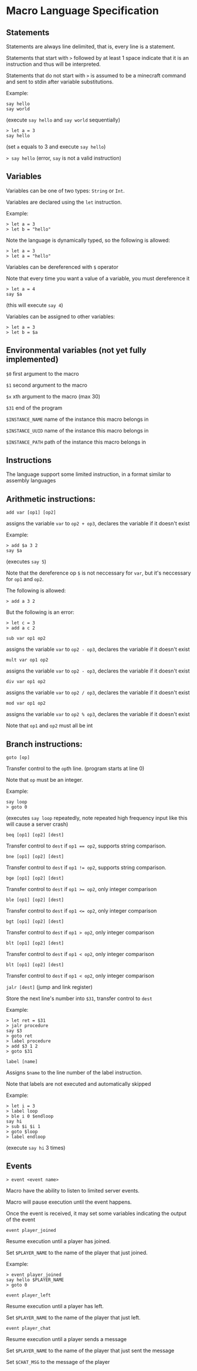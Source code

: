 # Macro Language Specification 

## Statements 

Statements are always line delimited, that is, every line is a statement.

Statements that start with `>` followed by at least 1 space indicate that it is an instruction and thus will be interpreted.

Statements that do not start with `>` is assumed to be a minecraft command and sent to stdin after variable substitutions.

Example:
```
say hello
say world
```
(execute `say hello` and `say world` sequentially) 

```
> let a = 3
say hello
```
(set `a` equals to 3 and execute `say hello`)

`> say hello`
(error, `say` is not a valid instruction)

## Variables

Variables can be one of two types: `String` or `Int`.

Variables are declared using the `let` instruction.

Example:
```
> let a = 3
> let b = "hello"
```

Note the language is dynamically typed, so the following is allowed:
```
> let a = 3
> let a = "hello"
```

Variables can be dereferenced with `$` operator

Note that every time you want a value of a variable, you must dereference it
```
> let a = 4
say $a
```
(this will execute `say 4`)

Variables can be assigned to other variables:
```
> let a = 3
> let b = $a
```

## Environmental variables (not yet fully implemented)
`$0` first argument to the macro

`$1` second argument to the macro

`$x` xth argument to the macro (max 30)

`$31` end of the program

`$INSTANCE_NAME` name of the instance this macro belongs in

`$INSTANCE_UUID` name of the instance this macro belongs in

`$INSTANCE_PATH` path of the instance this macro belongs in


## Instructions

The language support some limited instruction, in a format similar to assembly languages 

## Arithmetic instructions:

`add var [op1] [op2]`

assigns the variable `var` to `op2 + op3`, declares the variable if it doesn't exist

Example:
```
> add $a 3 2
say $a
```
(executes `say 5`)

Note that the dereference op `$` is not neccessary for `var`, but it's neccessary for `op1` and `op2`.

The following is allowed:
```
> add a 3 2
```

But the following is an error:
```
> let c = 3
> add a c 2
```

`sub var op1 op2`

assigns the variable `var` to `op2 - op3`, declares the variable if it doesn't exist

`mult var op1 op2`

assigns the variable `var` to `op2 - op3`, declares the variable if it doesn't exist

`div var op1 op2`

assigns the variable `var` to `op2 / op3`, declares the variable if it doesn't exist

`mod var op1 op2`

assigns the variable `var` to `op2 % op3`, declares the variable if it doesn't exist

Note that `op1` and `op2` must all be int

## Branch instructions:

`goto [op]`

Transfer control to the `op`th line. (program starts at line 0)

Note that `op` must be an integer.

Example:
```
say loop
> goto 0
```
(executes `say loop` repeatedly, note repeated high frequency input like this will cause a server crash)

`beq [op1] [op2] [dest]`

Transfer control to `dest` if `op1 == op2`, supports string comparison.

`bne [op1] [op2] [dest]`

Transfer control to `dest` if `op1 != op2`, supports string comparison.

`bge [op1] [op2] [dest]`

Transfer control to `dest` if `op1 >= op2`, only integer comparison

`ble [op1] [op2] [dest]`

Transfer control to `dest` if `op1 <= op2`, only integer comparison

`bgt [op1] [op2] [dest]`

Transfer control to `dest` if `op1 > op2`, only integer comparison

`blt [op1] [op2] [dest]`

Transfer control to `dest` if `op1 < op2`, only integer comparison

`blt [op1] [op2] [dest]`

Transfer control to `dest` if `op1 < op2`, only integer comparison

`jalr [dest]` (jump and link register)

Store the next line's number into `$31`, transfer control to `dest`

Example:
```
> let ret = $31
> jalr procedure
say $3
> goto ret
> label procedure
> add $3 1 2
> goto $31
```

`label [name]`

Assigns `$name` to the line number of the label instruction.

Note that labels are not executed and automatically skipped

Example:

```
> let i = 3
> label loop
> ble i 0 $endloop 
say hi
> sub $i $i 1
> goto $loop
> label endloop
```
(execute `say hi` 3 times)

## Events

`> event <event name>`

Macro have the ability to listen to limited server events.

Macro will pause execution until the event happens.

Once the event is received, it may set some variables indicating the output of the event

`event player_joined`

Resume execution until a player has joined.

Set `$PLAYER_NAME` to the name of the player that just joined.

Example:
```
> event player_joined
say hello $PLAYER_NAME
> goto 0
```

`event player_left`

Resume execution until a player has left.

Set `$PLAYER_NAME` to the name of the player that just left.

`event player_chat`

Resume execution until a player sends a message

Set `$PLAYER_NAME` to the name of the player that just sent the message

Set `$CHAT_MSG` to the message of the player